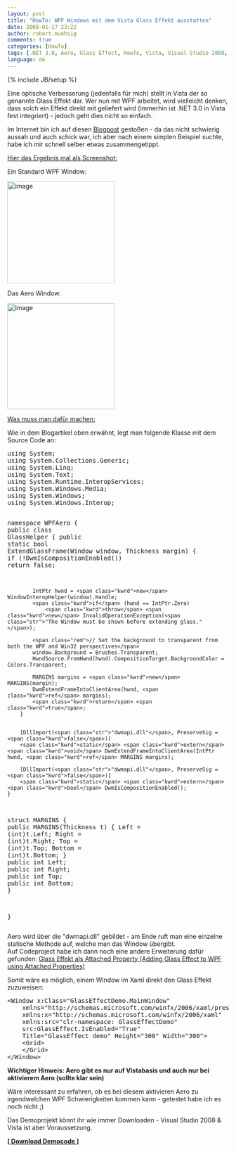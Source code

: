 ```yaml
---
layout: post
title: "HowTo: WPF Windows mit dem Vista Glass Effekt ausstatten"
date: 2008-01-17 23:22
author: robert.muehsig
comments: true
categories: [HowTo]
tags: [.NET 3.0, Aero, Glass Effect, HowTo, Vista, Visual Studio 2008, WPF, XAML]
language: de
---
```

{% include JB/setup %}
<p>Eine optische Verbesserung (jedenfalls für mich) stellt in Vista der so genannte Glass Effekt dar. Wer nun mit WPF arbeitet, wird vielleicht denken, dass solch ein Effekt direkt mit geliefert wird (immerhin ist .NET 3.0 in Vista fest integriert) - jedoch geht dies nicht so einfach.</p> <p>Im Internet bin ich auf diesen <a href="http://blogs.msdn.com/adam_nathan/archive/2006/05/04/589686.aspx" target="_blank">Blogpost</a> gestoßen - da das nicht schwierig aussah und auch schick war, ich aber nach einem simplen Beispiel suchte, habe ich mir schnell selber etwas zusammengetippt.</p> <p><u>Hier das Ergebnis mal als Screenshot:</u></p> <p>Ein Standard WPF Window:</p> <p><a href="{{BASE_PATH}}/assets/wp-images-de/image228.png"><img style="border-right: 0px; border-top: 0px; border-left: 0px; border-bottom: 0px" height="232" alt="image" src="{{BASE_PATH}}/assets/wp-images-de/image-thumb207.png" width="244" border="0"></a> </p> <p>Das Aero Window:</p> <p><a href="{{BASE_PATH}}/assets/wp-images-de/image229.png"><img style="border-right: 0px; border-top: 0px; border-left: 0px; border-bottom: 0px" height="241" alt="image" src="{{BASE_PATH}}/assets/wp-images-de/image-thumb208.png" width="244" border="0"></a> </p> <p><u>Was muss man dafür machen:</u></p> <p>Wie in dem Blogartikel oben erwähnt, legt man folgende Klasse mit dem Source Code an:</p> <div class="CodeFormatContainer"><pre class="csharpcode"><span class="kwrd">using</span> System;
<span class="kwrd">using</span> System.Collections.Generic;
<span class="kwrd">using</span> System.Linq;
<span class="kwrd">using</span> System.Text;
<span class="kwrd">using</span> System.Runtime.InteropServices;
<span class="kwrd">using</span> System.Windows.Media;
<span class="kwrd">using</span> System.Windows;
<span class="kwrd">using</span> System.Windows.Interop;

<span class="kwrd">namespace</span> WPFAero
{
    <span class="kwrd">public</span> <span class="kwrd">class</span> GlassHelper
    {
        <span class="kwrd">public</span> <span class="kwrd">static</span> <span class="kwrd">bool</span> ExtendGlassFrame(Window window, Thickness margin)
        {
            <span class="kwrd">if</span> (!DwmIsCompositionEnabled())
                <span class="kwrd">return</span> <span class="kwrd">false</span>;

            IntPtr hwnd = <span class="kwrd">new</span> WindowInteropHelper(window).Handle;
            <span class="kwrd">if</span> (hwnd == IntPtr.Zero)
                <span class="kwrd">throw</span> <span class="kwrd">new</span> InvalidOperationException(<span class="str">"The Window must be shown before extending glass."</span>);

            <span class="rem">// Set the background to transparent from both the WPF and Win32 perspectives</span>
            window.Background = Brushes.Transparent;
            HwndSource.FromHwnd(hwnd).CompositionTarget.BackgroundColor = Colors.Transparent;

            MARGINS margins = <span class="kwrd">new</span> MARGINS(margin);
            DwmExtendFrameIntoClientArea(hwnd, <span class="kwrd">ref</span> margins);
            <span class="kwrd">return</span> <span class="kwrd">true</span>;
        }


        [DllImport(<span class="str">"dwmapi.dll"</span>, PreserveSig = <span class="kwrd">false</span>)]
        <span class="kwrd">static</span> <span class="kwrd">extern</span> <span class="kwrd">void</span> DwmExtendFrameIntoClientArea(IntPtr hwnd, <span class="kwrd">ref</span> MARGINS margins);

        [DllImport(<span class="str">"dwmapi.dll"</span>, PreserveSig = <span class="kwrd">false</span>)]
        <span class="kwrd">static</span> <span class="kwrd">extern</span> <span class="kwrd">bool</span> DwmIsCompositionEnabled();
    }

    
<span class="kwrd">struct</span> MARGINS
{
  <span class="kwrd">public</span> MARGINS(Thickness t)
  {
    Left = (<span class="kwrd">int</span>)t.Left;
    Right = (<span class="kwrd">int</span>)t.Right;
    Top = (<span class="kwrd">int</span>)t.Top;
    Bottom = (<span class="kwrd">int</span>)t.Bottom;
  }
  <span class="kwrd">public</span> <span class="kwrd">int</span> Left;
  <span class="kwrd">public</span> <span class="kwrd">int</span> Right;
  <span class="kwrd">public</span> <span class="kwrd">int</span> Top;
  <span class="kwrd">public</span> <span class="kwrd">int</span> Bottom;
}

}
</pre></div>
<p>Aero wird über die "dwmapi.dll" gebildet - am Ende ruft man eine einzelne statische Methode auf, welche man das Window übergibt.<br>Auf Codeproject habe ich dann noch eine andere Erweiterung dafür gefunden: <a href="http://www.codeproject.com/KB/WPF/WPFGlass.aspx" target="_blank">Glass Effekt als Attached Property (Adding Glass Effect to WPF using Attached Properties)</a></p>
<p>Somit wäre es möglich, einem Window im Xaml direkt den Glass Effekt zuzuweisen:</p>
<div class="CodeFormatContainer"><pre class="csharpcode">&lt;Window x:Class=<span class="str">"GlassEffectDemo.MainWindow"</span>
    xmlns=<span class="str">"http://schemas.microsoft.com/winfx/2006/xaml/presentation"</span>
    xmlns:x=<span class="str">"http://schemas.microsoft.com/winfx/2006/xaml"</span>
    xmlns:src=<span class="str">"clr-namespace: GlassEffectDemo"</span>
    src:GlassEffect.IsEnabled=<span class="str">"True"</span>
    Title=<span class="str">"GlassEffect demo"</span> Height=<span class="str">"300"</span> Width=<span class="str">"300"</span>&gt;
    &lt;Grid&gt;
    &lt;/Grid&gt;
&lt;/Window&gt;  </pre></div>
<p><strong>Wichtiger Hinweis: Aero gibt es nur auf Vistabasis und auch nur bei aktivierem Aero (sollte klar sein)</strong></p>
<p>Wäre interessant zu erfahren, ob es bei diesem aktivieren Aero zu irgendwelchen WPF Schwierigkeiten kommen kann - getestet habe ich es noch nicht ;)</p>
<p>Das Demoprojekt könnt ihr wie immer Downloaden - Visual Studio 2008 &amp; Vista ist aber Voraussetzung.</p>
<p><strong><a href="{{BASE_PATH}}/assets/files/democode/wpfaero/wpfaero.zip" target="_blank">[ Download Democode ]</a></strong></p>

